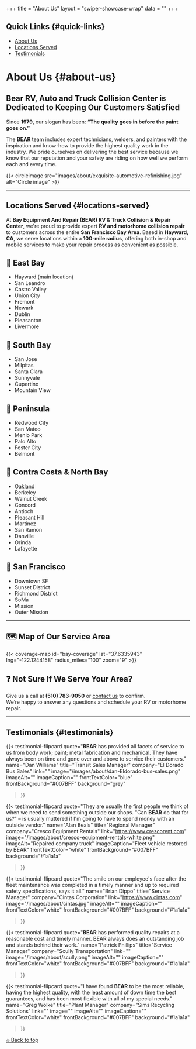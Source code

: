 +++
title = "About Us"
layout = "swiper-showcase-wrap"
data = ""
+++

<!-- /Users/2021sam/apps/BEAR/hugo/05_05_wp_conv/bear/content/about-us/index.md -->
## Quick Links {#quick-links}

- [About Us](#about-us)
- [Locations Served](#locations-served)
- [Testimonials](#testimonials)

# About Us {#about-us}

## Bear RV, Auto and Truck Collision Center is Dedicated to Keeping Our Customers Satisfied

Since **1979**, our slogan has been: **“The quality goes in before the paint goes on.”**


The **BEAR** team includes expert technicians, welders, and painters with the
inspiration and know-how to provide the highest quality work in the industry.
We pride ourselves on delivering the best service because we know that our
reputation and your safety are riding on how well we perform each and every
time.

{{< circleimage src="images/about/exquisite-automotive-refinishing.jpg" alt="Circle image" >}}

---

## Locations Served {#locations-served}

At **Bay Equipment And Repair (BEAR) RV & Truck Collision & Repair Center**, we're proud to provide expert **RV and motorhome collision repair** to customers across the entire **San Francisco Bay Area**. Based in **Hayward, CA**, we serve locations within a **100-mile radius**, offering both in-shop and mobile services to make your repair process as convenient as possible.


## 📍 East Bay

- Hayward (main location)
- San Leandro
- Castro Valley
- Union City
- Fremont
- Newark
- Dublin
- Pleasanton
- Livermore

## 📍 South Bay

- San Jose
- Milpitas
- Santa Clara
- Sunnyvale
- Cupertino
- Mountain View

## 📍 Peninsula

- Redwood City
- San Mateo
- Menlo Park
- Palo Alto
- Foster City
- Belmont

## 📍 Contra Costa & North Bay

- Oakland
- Berkeley
- Walnut Creek
- Concord
- Antioch
- Pleasant Hill
- Martinez
- San Ramon
- Danville
- Orinda
- Lafayette

## 📍 San Francisco

- Downtown SF
- Sunset District
- Richmond District
- SoMa
- Mission
- Outer Mission

---

## 🗺️ Map of Our Service Area

<!-- Optional: Add this via a Hugo shortcode or in your layout template -->

{{< coverage-map id="bay-coverage" lat="37.6335943" lng="-122.1244158" radius_miles="100" zoom="9" >}}



## ❓ Not Sure If We Serve Your Area?

Give us a call at **(510) 783-9050** or [contact us](/contact-us/) to confirm.  
We’re happy to answer any questions and schedule your RV or motorhome repair.

---





## Testimonials {#testimonials}
{{< testimonial-flipcard
  quote="**BEAR** has provided all facets of service to us from body work; paint; metal fabrication and mechanical. They have always been on time and gone over and above to service their customers."
  name="Dan Williams"
  title="Transit Sales Manager"
  company="El Dorado Bus Sales"
  link=""
  image="/images/about/dan-Eldorado-bus-sales.png"
  imageAlt=""
  imageCaption=""
  frontTextColor="blue"
  frontBackground="#007BFF"
  background="grey"
>}}

{{< testimonial-flipcard
  quote="They are usually the first people we think of when we need to send something outside our shops. &quot;Can **BEAR** do that for us?&quot; – is usually muttered if I'm going to have to spend money with an outside vendor."
  name="Alan Beals"
  title="Regional Manager"
  company="Cresco Equipment Rentals"
  link="https://www.crescorent.com"
  image="/images/about/cresco-equipment-rentals-white.png"
  imageAlt="Repaired company truck"
  imageCaption="Fleet vehicle restored by BEAR"
  frontTextColor="white"
  frontBackground="#007BFF"
  background="#1a1a1a"
>}}

{{< testimonial-flipcard
  quote="The smile on our employee's face after the fleet maintenance was completed in a timely manner and up to required safety specifications, says it all."
  name="Brian Dippo"
  title="Service Manager"
  company="Cintas Corporation"
  link="https://www.cintas.com"
  image="/images/about/cintas.jpg"
  imageAlt=""
  imageCaption=""
  frontTextColor="white"
  frontBackground="#007BFF"
  background="#1a1a1a"
>}}

{{< testimonial-flipcard
  quote="**BEAR** has performed quality repairs at a reasonable cost and timely manner. BEAR always does an outstanding job and stands behind their work."
  name="Patrick Phillips"
  title="Service Manager"
  company="Scully Transportation"
  link=""
  image="/images/about/scully.png"
  imageAlt=""
  imageCaption=""
  frontTextColor="white"
  frontBackground="#007BFF"
  background="#1a1a1a"
>}}

{{< testimonial-flipcard
  quote="I have found **BEAR** to be the most reliable, having the highest quality, with the least amount of down time the best guarantees, and has been most flexible with all of my special needs."
  name="Greg Wolke"
  title="Plant Manager"
  company="Sims Recycling Solutions"
  link=""
  image=""
  imageAlt=""
  imageCaption=""
  frontTextColor="white"
  frontBackground="#007BFF"
  background="#1a1a1a"
>}}

[🔝 Back to top](#quick-links)
